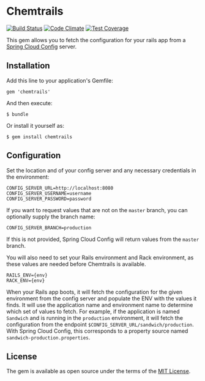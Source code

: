 # Chemtrails

[![Build Status](https://travis-ci.org/pivotal/chemtrails.svg?branch=master)](https://travis-ci.org/pivotal/chemtrails)
[![Code Climate](https://codeclimate.com/github/pivotal/chemtrails/badges/gpa.svg)](https://codeclimate.com/github/pivotal/chemtrails)
[![Test Coverage](https://codeclimate.com/github/pivotal/chemtrails/badges/coverage.svg)](https://codeclimate.com/github/pivotal/chemtrails/coverage)

This gem allows you to fetch the configuration for your rails app from a [Spring Cloud Config](http://cloud.spring.io/spring-cloud-config) server. 

## Installation

Add this line to your application's Gemfile:

    gem 'chemtrails'

And then execute:

    $ bundle

Or install it yourself as:

    $ gem install chemtrails

## Configuration

Set the location and of your config server and any necessary credentials in the environment:

    CONFIG_SERVER_URL=http://localhost:8080
    CONFIG_SERVER_USERNAME=username
    CONFIG_SERVER_PASSWORD=password
    
If you want to request values that are not on the `master` branch, you can optionally supply the branch name:

    CONFIG_SERVER_BRANCH=production

If this is not provided, Spring Cloud Config will return values from the `master` branch.

You will also need to set your Rails environment and Rack environment, as these values are needed before Chemtrails is available.

    RAILS_ENV={env}
    RACK_ENV={env}
    
When your Rails app boots, it will fetch the configuration for the given environment from the config server and populate
the ENV with the values it finds. It will use the application name and environment name to determine which set of values
to fetch. For example, if the application is named `Sandwich` and is running in the `production` environment, it will fetch
the configuration from the endpoint `$CONFIG_SERVER_URL/sandwich/production`. With Spring Cloud Config, this corresponds
to a property source named `sandwich-production.properties`.

## License

The gem is available as open source under the terms of the [MIT License](http://opensource.org/licenses/MIT).
